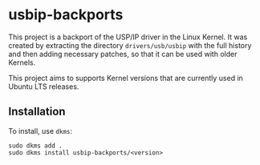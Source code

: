 # usbip-backports

This project is a backport of the USP/IP driver in the Linux Kernel. It was
created by extracting the directory `drivers/usb/usbip` with the full history
and then adding necessary patches, so that it can be used with older Kernels.

This project aims to supports Kernel versions that are currently used in Ubuntu
LTS releases.

## Installation

To install, use `dkms`:

```
sudo dkms add .
sudo dkms install usbip-backports/<version>
```

